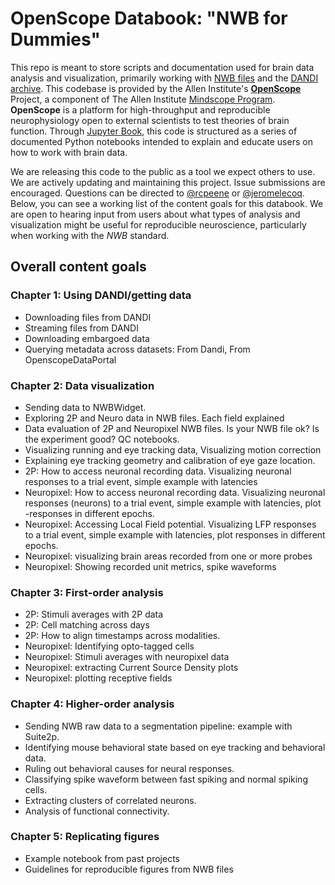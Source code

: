 # OpenScope Databook: "NWB for Dummies"

This repo is meant to store scripts and documentation used for brain data analysis and visualization, primarily working with [NWB files](https://www.nwb.org/how-to-use/) and the [DANDI archive](https://dandiarchive.org/). This codebase is provided by the Allen Institute's **[OpenScope](https://alleninstitute.org/what-we-do/brain-science/research/mindscope-program/openscope/)** Project, a component of The Allen Institute [Mindscope Program](https://alleninstitute.org/what-we-do/brain-science/research/mindscope-program/). **OpenScope** is a platform for high-throughput and reproducible neurophysiology open to external scientists to test theories of brain function. Through [Jupyter Book](https://jupyterbook.org/), this code is structured as a series of documented Python notebooks intended to explain and educate users on how to work with brain data.

We are releasing this code to the public as a tool we expect others to use. We are actively updating and maintaining this project. Issue submissions are encouraged. Questions can be directed to [@rcpeene](https://github.com/rcpeene) or [@jeromelecoq](https://github.com/jeromelecoq). Below, you can see a working list of the content goals for this databook. We are open to hearing input from users about what types of analysis and visualization might be useful for reproducible neuroscience, particularly when working with the *NWB* standard.


## Overall content goals

### Chapter 1: Using DANDI/getting data
- Downloading files from DANDI
- Streaming files from DANDI
- Downloading embargoed data
- Querying metadata across datasets: From Dandi, From OpenscopeDataPortal

### Chapter 2: Data visualization
- Sending data to NWBWidget.
- Exploring 2P and Neuro data in NWB files. Each field explained
- Data evaluation of 2P and Neuropixel NWB files. Is your NWB file ok? Is the experiment good? QC notebooks.
- Visualizing running and eye tracking data, Visualizing motion correction
- Explaining eye tracking geometry and calibration of eye gaze location.
- 2P: How to access neuronal recording data. Visualizing neuronal responses to a trial event, simple example with latencies
- Neuropixel: How to access neuronal recording data. Visualizing neuronal responses (neurons) to a trial event, simple example with latencies, plot -responses in different epochs.
- Neuropixel: Accessing Local Field potential. Visualizing LFP responses to a trial event, simple example with latencies, plot responses in different epochs.
- Neuropixel: visualizing brain areas recorded from one or more probes
- Neuropixel: Showing recorded unit metrics, spike waveforms

### Chapter 3: First-order analysis
- 2P: Stimuli averages with 2P data
- 2P: Cell matching across days
- 2P: How to align timestamps across modalities.
- Neuropixel: Identifying opto-tagged cells
- Neuropixel: Stimuli averages with neuropixel data
- Neuropixel: extracting Current Source Density plots
- Neuropixel: plotting receptive fields

### Chapter 4: Higher-order analysis
- Sending NWB raw data to a segmentation pipeline: example with Suite2p.
- Identifying mouse behavioral state based on eye tracking and behavioral data.
- Ruling out behavioral causes for neural responses.
- Classifying spike waveform between fast spiking and normal spiking cells.
- Extracting clusters of correlated neurons.
- Analysis of functional connectivity.

### Chapter 5: Replicating figures
- Example notebook from past projects
- Guidelines for reproducible figures from NWB files
